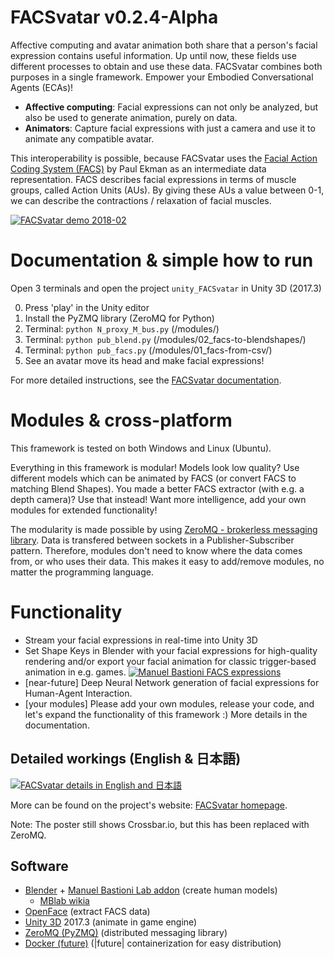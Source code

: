 # FACSvatar v0.2.4-Alpha

Affective computing and avatar animation both share that a person's facial expression contains useful information. Up until now, these fields use different processes to obtain and use these data. FACSvatar combines both purposes in a single framework. Empower your Embodied Conversational Agents (ECAs)!

* **Affective computing**: Facial expressions can not only be analyzed, but also be used to generate animation, purely on data.
* **Animators**: Capture facial expressions with just a camera and use it to animate any compatible avatar.

This interoperability is possible, because FACSvatar uses the [Facial Action Coding System (FACS)](https://en.wikipedia.org/wiki/Facial_Action_Coding_System "https://en.wikipedia.org/wiki/Facial_Action_Coding_System") by Paul Ekman as an intermediate data representation. FACS describes facial expressions in terms of muscle groups, called Action Units (AUs). By giving these AUs a value between 0-1, we can describe the contractions / relaxation of facial muscles.

[![FACSvatar demo 2018-02](https://img.youtube.com/vi/fI05lzXBj3s/0.jpg)](https://www.youtube.com/watch?v=fI05lzXBj3s)

# Documentation & simple how to run

Open 3 terminals and open the project `unity_FACSvatar` in Unity 3D (2017.3)

0. Press 'play' in the Unity editor
0. Install the PyZMQ library (ZeroMQ for Python)
0. Terminal: `python N_proxy_M_bus.py`  (/modules/)
0. Terminal: `python pub_blend.py`  (/modules/02_facs-to-blendshapes/)
0. Terminal: `python pub_facs.py`  (/modules/01_facs-from-csv/)
0. See an avatar move its head and make facial expressions!

For more detailed instructions, see the [FACSvatar documentation](https://facsvatar.readthedocs.io/en/latest/).


# Modules & cross-platform

This framework is tested on both Windows and Linux (Ubuntu).

Everything in this framework is modular! Models look low quality? Use different models which can be animated by FACS (or convert FACS to matching Blend Shapes). You made a better FACS extractor (with e.g. a depth camera)? Use that instead! Want more intelligence, add your own modules for extended functionality!

The modularity is made possible by using [ZeroMQ - brokerless messaging library](http://zeromq.org/). Data is transfered between sockets in a Publisher-Subscriber pattern. Therefore, modules don't need to know where the data comes from, or who uses their data. This makes it easy to add/remove modules, no matter the programming language.


# Functionality

* Stream your facial expressions in real-time into Unity 3D
* Set Shape Keys in Blender with your facial expressions for high-quality rendering and/or export your facial animation for classic trigger-based animation in e.g. games.
[![Manuel Bastioni FACS expressions](https://img.youtube.com/vi/ImB3it_26bc/0.jpg)](https://www.youtube.com/watch?v=ImB3it_26bc)
* [near-future] Deep Neural Network generation of facial expressions for Human-Agent Interaction.
* [your modules] Please add your own modules, release your code, and let's expand the functionality of this framework :) More details in the documentation.


## Detailed workings (English & 日本語)
[![FACSvatar details in English and 日本語](https://surafusoft.eu/facsvatar/files/2018/02/FACSvatar_poster_25_A4_3-liner-724x1024.png)](https://surafusoft.eu/facsvatar/files/2018/02/FACSvatar_poster_25_A4_3-liner.png)

More can be found on the project's website: [FACSvatar homepage](https://surafusoft.eu/facsvatar/ "https://surafusoft.eu/facsvatar/").

Note: The poster still shows Crossbar.io, but this has been replaced with ZeroMQ.


## Software
* [Blender](https://www.blender.org/) + [Manuel Bastioni Lab addon](http://www.manuelbastioni.com/)  (create human models)
  * [MBlab wikia](http://manuelbastionilab.wikia.com/wiki/Manuel_Bastioni_Lab_Wiki) 
* [OpenFace](https://github.com/TadasBaltrusaitis/OpenFace)  (extract FACS data)
* [Unity 3D](https://unity3d.com/) 2017.3 (animate in game engine)
* [ZeroMQ (PyZMQ)](http://zeromq.org/) (distributed messaging library)
* [Docker (future)](https://www.docker.com/)  (|future| containerization for easy distribution)
